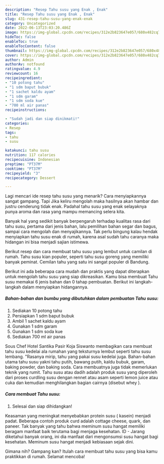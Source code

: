 ```yaml
---
description: "Resep Tahu susu yang Enak , Enak"
title: "Resep Tahu susu yang Enak , Enak"
slug: 431-resep-tahu-susu-yang-enak-enak
category: Uncategorized
date: 2022-06-13T23:03:20.486Z
image: https://img-global.cpcdn.com/recipes/312e2b823647e057/680x482cq70/tahu-susu-foto-resep-utama.jpg
hideToc: false
enableToc: true
enableTocContent: false
thumbnail: https://img-global.cpcdn.com/recipes/312e2b823647e057/680x482cq70/tahu-susu-foto-resep-utama.jpg
cover: https://img-global.cpcdn.com/recipes/312e2b823647e057/680x482cq70/tahu-susu-foto-resep-utama.jpg
author: Admin
authorAv: notfound
ratingvalue: 4.9
reviewcount: 16
recipeingredient:
- "10 potong tahu"
- "1 sdm baput bubuk"
- "1 sachet kaldu ayam"
- "1 sdm garam"
- "1 sdm soda kue"
- "700 ml air panas"
recipeinstructions:

- "Sudah jadi dan siap dinikmati!"
categories:
- Resep
tags:
- tahu
- susu

katakunci: tahu susu 
nutrition: 117 calories
recipecuisine: Indonesian
preptime: "PT37M"
cooktime: "PT37M"
recipeyield: "3"
recipecategory: Dessert

---
```



Lagi mencari ide resep tahu susu yang menarik? Cara menyiapkannya sangat gampang. Tapi Jika keliru mengolah maka hasilnya akan hambar dan justru cenderung tidak enak. Padahal tahu susu yang enak selayaknya punya aroma dan rasa yang mampu memancing selera kita.


Banyak hal yang sedikit banyak berpengaruh terhadap kualitas rasa dari tahu susu, pertama dari jenis bahan, lalu pemilihan bahan segar dan bagus, sampai cara mengolah dan menyajikannya. Tak perlu bingung kalau hendak menyiapkan tahu susu enak di rumah, karena asal sudah tahu caranya maka hidangan ini bisa menjadi sajian istimewa.

Berikut resep dan cara membuat tahu susu yang lembut untuk camilan di rumah. Tahu susu kian populer, seperti tahu susu goreng yang memiliki banyak peminat. Cemilan tahu yang satu ini sangat populer di Bandung.


Berikut ini ada beberapa cara mudah dan praktis yang dapat diterapkan untuk mengolah tahu susu yang siap dikreasikan. Kamu bisa membuat Tahu susu memakai 6 jenis bahan dan 0 tahap pembuatan. Berikut ini langkah-langkah dalam menyiapkan hidangannya.

<!--inarticleads1-->

##### Bahan-bahan dan bumbu yang dibutuhkan dalam pembuatan Tahu susu:

1. Sediakan 10 potong tahu
1. Persiapkan 1 sdm baput bubuk
1. Ambil 1 sachet kaldu ayam
1. Gunakan 1 sdm garam
1. Gunakan 1 sdm soda kue
1. Sediakan 700 ml air panas


Sous Chef Hotel Santika Pasir Koja Siswanto membagikan cara membuat tahu susu kedelai ala rumahan yang teksturnya lembut seperti tahu susu lembang. &#34;Rasanya mirip, tahu yang pakai susu kedelai juga. Bahan-bahan utama tahu susu yakni tahu putih, bawang putih, kaldu bubuk, garam, baking powder, dan baking soda. Cara membuatnya juga tidak memerlukan teknik yang rumit. Tahu susu atau dadih adalah produk susu yang diperoleh dari proses curdling susu dengan rennet atau asam seperti lemon juice atau cuka dan kemudian menghilangkan bagian cairnya (disebut whey ). 

<!--inarticleads2-->

##### Cara membuat Tahu susu:


1. Selesai dan siap dihidangkan!

Keasaman yang meningkat menyebabkan protein susu ( kasein) menjadi padat. Beberapa contoh produk curd adalah cottage cheese, quark, dan paneer. Tak banyak yang tahu bahwa meminum susu hangat memiliki beragam manfaat baik terutama bagi menjaga kesehatan. ID - Jarang diketahui banyak orang, ini dia manfaat dari mengonsumsi susu hangat bagi kesehatan. Meminum susu hangat menjadi kebiasaan sejak dini. 

Gimana nih? Gampang kan? Itulah cara membuat tahu susu yang bisa kamu praktikkan di rumah. Selamat mencoba!

